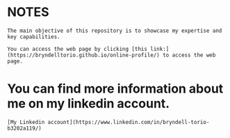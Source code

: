 # NOTES

    The main objective of this repository is to showcase my expertise and key capabilities.

    You can access the web page by clicking [this link:](https://bryndelltorio.github.io/online-profile/) to access the web page.

# You can find more information about me on my linkedin account.

    [My Linkedin account](https://www.linkedin.com/in/bryndell-torio-b3202a119/)
